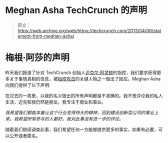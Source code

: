 # Meghan Asha TechCrunch 的声明

> 原文：<https://web.archive.org/web/https://techcrunch.com/2013/04/06/statement-from-meghan-asha/>

# 梅根·阿莎的声明

昨天我们报道了针对 TechCrunch 创始人[迈克尔·阿灵顿](https://web.archive.org/web/20230211042543/http://www.crunchbase.com/person/michael-arrington)的指控，我们要求获得更多关于事情真相的信息，被[指控攻击](https://web.archive.org/web/20230211042543/http://gawker.com/5993695)的关键人物之一做出了回应。Meghan Asha 向我们提供了以下声明:

在过去的一周里，以我的名义做出的所有声明都是不准确的。我不想评论我的私人生活，迈克和我仍然是朋友。我专注于商业和事业。

*我希望我们都能本着让这个行业变得伟大的精神，回到建设创新型公司的事业上来。我希望所有参与的人都好。我对此事没有进一步的评论。*

随着我们继续调查此事，我们希望任何一方能够提供更多的事实，如果有必要，可以公开或者匿名。